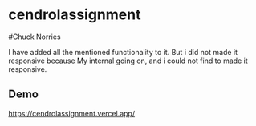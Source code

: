 # cendrolassignment
#Chuck Norries


I have added all the mentioned functionality to it. But i did not made it responsive because My internal going on, and i could not find to made it responsive.




## Demo

https://cendrolassignment.vercel.app/

